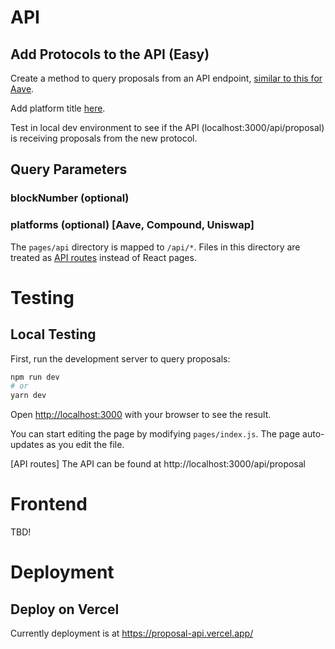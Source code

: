 
# API

## Add Protocols to the API (Easy)

Create a method to query proposals from an API endpoint, [similar to this for Aave](https://github.com/ratankaliani/proposal-api/blob/main/pages/api/proposal.js#L80).

Add platform title [here](https://github.com/ratankaliani/proposal-api/blob/main/pages/api/proposal.js#L50).

Test in local dev environment to see if the API (localhost:3000/api/proposal) is receiving proposals from the new protocol.


## Query Parameters

### blockNumber (optional) 

### platforms (optional) [Aave, Compound, Uniswap]

The `pages/api` directory is mapped to `/api/*`. Files in this directory are treated as [API routes](https://nextjs.org/docs/api-routes/introduction) instead of React pages.

# Testing

## Local Testing

First, run the development server to query proposals:

```bash
npm run dev
# or
yarn dev
```

Open [http://localhost:3000](http://localhost:3000) with your browser to see the result.

You can start editing the page by modifying `pages/index.js`. The page auto-updates as you edit the file.

[API routes] The API can be found at http://localhost:3000/api/proposal

# Frontend

TBD!


# Deployment

## Deploy on Vercel

Currently deployment is at https://proposal-api.vercel.app/
